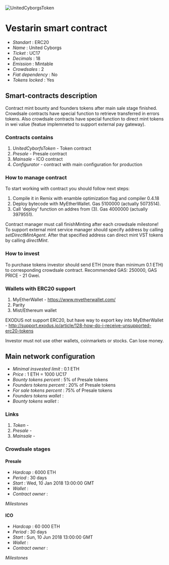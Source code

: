 ![UnitedCyborgsToken](logo.png "UnitedCyborgsToken")

# Vestarin smart contract

* _Standart_        : ERC20
* _Name_            : United Cyborgs
* _Ticket_          : UC17
* _Decimals_        : 18
* _Emission_        : Mintable
* _Crowdsales_      : 2
* _Fiat dependency_ : No
* _Tokens locked_   : Yes

## Smart-contracts description

Contract mint bounty and founders tokens after main sale stage finished. 
Crowdsale contracts have special function to retrieve transferred in errors tokens.
Also crowdsale contracts have special function to direct mint tokens in wei value (featue implemneted to support external pay gateway).

### Contracts contains
1. _UnitedCyborfsToken_ - Token contract
2. _Presale_ - Presale contract
3. _Mainsale_ - ICO contract
4. _Configurator_ - contract with main configuration for production

### How to manage contract
To start working with contract you should follow next steps:
1. Compile it in Remix with enamble optimization flag and compiler 0.4.18
2. Deploy bytecode with MyEtherWallet. Gas 5100000 (actually 5073514).
3. Call 'deploy' function on addres from (3). Gas 4000000 (actually 3979551). 

Contract manager must call finishMinting after each crowdsale milestone!
To support external mint service manager should specify address by calling _setDirectMintAgent_. After that specified address can direct mint VST tokens by calling _directMint_.

### How to invest
To purchase tokens investor should send ETH (more than minimum 0.1 ETH) to corresponding crowdsale contract.
Recommended GAS: 250000, GAS PRICE - 21 Gwei.

### Wallets with ERC20 support
1. MyEtherWallet - https://www.myetherwallet.com/
2. Parity 
3. Mist/Ethereum wallet

EXODUS not support ERC20, but have way to export key into MyEtherWallet - http://support.exodus.io/article/128-how-do-i-receive-unsupported-erc20-tokens

Investor must not use other wallets, coinmarkets or stocks. Can lose money.

## Main network configuration

* _Minimal insvested limit_     : 0.1 ETH
* _Price_                       : 1 ETH = 1000 UC17
* _Bounty tokens percent_       : 5% of Presale tokens
* _Founders tokens percent_     : 20% of Presale tokens
* _For sale tokens percent_     : 75% of Presale tokens
* _Founders tokens wallet_      :  
* _Bounty tokens wallet_        : 

### Links
1. _Token_ -
2. _Presale_ -
3. _Mainsale_ -

### Crowdsale stages

#### Presale
* _Hardcap_                    : 6000 ETH
* _Period_                     : 30 days 
* _Start_                      : Wed, 10 Jan 2018 13:00:00 GMT
* _Wallet_                     : 
* _Contract owner_             : 

_Milestones_

#### ICO
* _Hardcap_                    : 60 000 ETH
* _Period_                     : 30 days
* _Start_                      : Sun, 10 Jun 2018 13:00:00 GMT
* _Wallet_                     : 
* _Contract owner_             : 

_Milestones_

